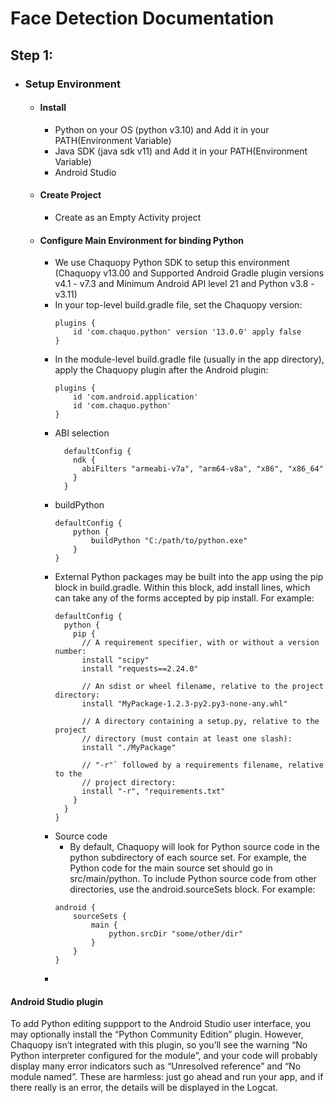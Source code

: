 # Face Detection Documentation

## Step 1:
- ### Setup Environment
  - #### Install 
    - Python on your OS (python v3.10) and Add it in your PATH(Environment Variable)
    - Java SDK (java sdk v11) and Add it in your PATH(Environment Variable)
    - Android Studio

  - #### Create Project
    - Create as an Empty Activity project

  - #### Configure Main Environment for binding Python
    - We use Chaquopy Python SDK to setup this environment (Chaquopy v13.00 and Supported Android Gradle plugin versions v4.1 - v7.3 and Minimum Android API level 21 and Python v3.8 - v3.11)
    - In your top-level build.gradle file, set the Chaquopy version:
      ```
      plugins {
          id 'com.chaquo.python' version '13.0.0' apply false
      }
      ```
    - In the module-level build.gradle file (usually in the app directory), apply the Chaquopy plugin after the Android plugin:
      ```
      plugins {
          id 'com.android.application'
          id 'com.chaquo.python'
      }
      ```
    - ABI selection
      ```
        defaultConfig {
          ndk {
            abiFilters "armeabi-v7a", "arm64-v8a", "x86", "x86_64"
          }
        }
      ```
    - buildPython
      ```
      defaultConfig {
          python {
              buildPython "C:/path/to/python.exe"
          }
      }
      ```
    - External Python packages may be built into the app using the pip block in build.gradle. Within this block, add install lines, which can take any of the forms accepted by pip install. For example:
      ```
      defaultConfig {
        python {
          pip {
            // A requirement specifier, with or without a version number:
            install "scipy"
            install "requests==2.24.0"

            // An sdist or wheel filename, relative to the project directory:
            install "MyPackage-1.2.3-py2.py3-none-any.whl"

            // A directory containing a setup.py, relative to the project
            // directory (must contain at least one slash):
            install "./MyPackage"

            // "-r"` followed by a requirements filename, relative to the
            // project directory:
            install "-r", "requirements.txt"
          }
        }
      }
      ```
    - Source code
      - By default, Chaquopy will look for Python source code in the python subdirectory of each source set. For example, the Python code for the main source set should go in src/main/python. To include Python source code from other directories, use the android.sourceSets block. For example:
      ```
      android {
          sourceSets {
              main {
                  python.srcDir "some/other/dir"
              }
          }
      }
      ```
    - 
#### Android Studio plugin
To add Python editing suppport to the Android Studio user interface, you may optionally install the “Python Community Edition” plugin. However, Chaquopy isn’t integrated with this plugin, so you’ll see the warning “No Python interpreter configured for the module”, and your code will probably display many error indicators such as “Unresolved reference” and “No module named”. These are harmless: just go ahead and run your app, and if there really is an error, the details will be displayed in the Logcat.
